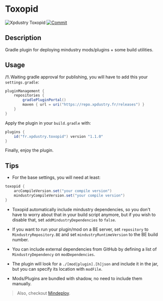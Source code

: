 # Toxopid

![Xpdustry Toxopid](https://repo.xpdustry.fr/api/badge/latest/releases/fr/xpdustry/toxopid?color=00FFFF&name=Toxopid&prefix=v)
[![Commit](https://github.com/Xpdustry/Toxopid/actions/workflows/commit.yml/badge.svg?branch=master)](https://github.com/Xpdustry/Toxopid/actions/workflows/commit.yml)

## Description

Gradle plugin for deploying mindustry mods/plugins + some build utilities.

## Usage

/!\ Waiting gradle approval for publishing, you will have to add this your `settings.gradle`:

```gradle
pluginManagement {
    repositories {
        gradlePluginPortal()
        maven { url = uri("https://repo.xpdustry.fr/releases") }
    }
}
```

Apply the plugin in your `build.gradle` with:

```gradle
plugins {
    id("fr.xpdustry.toxopid") version "1.1.0"
}
```

Finally, enjoy the plugin.

## Tips

- For the base settings, you will need at least:

```gradle
toxopid {
    arcCompileVersion.set("your compile version")
    mindustryCompileVersion.set("your compile version")
}
```

- Toxopid automatically include mindustry dependencies, so you don't have to worry about that in your build script anymore, but if you wish to disable that, set `addMindustryDependencies` to `false`.

- If you want to run your plugin/mod on a BE server, set `repository` to `MindustryRepository.BE` and set `mindustryRuntimeVersion` to the BE build number.

- You can include external dependencies from GitHub by defining a list of `MindustryDependency` on `modDependencies`.

- The plugin will look for a `./[mod|plugin].[h]json` and include it in the jar, but you can specify its location with `modFile`.

- Mods/Plugins are bundled with shadow, no need to include them manually.

> Also, checkout [Mindeploy](https://github.com/NiChrosia/Mindeploy).
